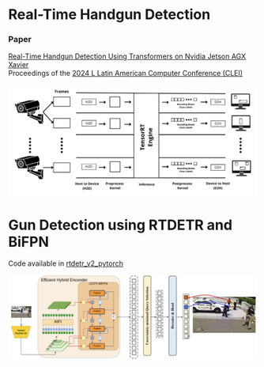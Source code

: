 # Real-Time Handgun Detection

### Paper
[Real-Time Handgun Detection Using Transformers on Nvidia Jetson AGX Xavier](https://ieeexplore.ieee.org/document/10700426) <br>
Proceedings of the [2024 L Latin American Computer Conference (CLEI)](https://ieeexplore.ieee.org/xpl/conhome/10700041/proceeding) <br>

![App Screenshot](assets/Pipeline_CUDA.png)


# Gun Detection using RTDETR and BiFPN

Code available in [rtdetr_v2_pytorch](./rtdetr_v2_pytorch)

![App Screenshot](assets/RTDETR_BIFPN.png)